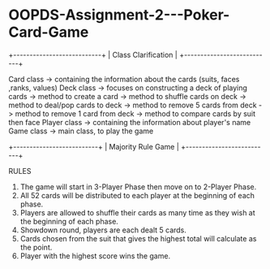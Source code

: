 # OOPDS-Assignment-2---Poker-Card-Game

+---------------------------+
|    Class Clarification    |
+---------------------------+

Card class    -> containing the information about the cards (suits, faces ,ranks, values)
Deck class    -> focuses on constructing a deck of playing cards
              -> method to create a card
              -> method to shuffle cards on deck
              -> method to deal/pop cards to deck
              -> method to remove 5 cards from deck
              -> method to remove 1 card from deck
              -> method to compare cards by suit then face
Player class  -> containing the information about player's name
Game class    -> main class, to play the game

+--------------------------+
|    Majority Rule Game    |
+--------------------------+

RULES
1. The game will start in 3-Player Phase then move on to 2-Player Phase.
2. All 52 cards will be distributed to each player at the beginning of each phase.
3. Players are allowed to shuffle their cards as many time as they wish at the beginning of each phase.
4. Showdown round, players are each dealt 5 cards.
5. Cards chosen from the suit that gives the highest total will calculate as the point.
6. Player with the highest score wins the game.
